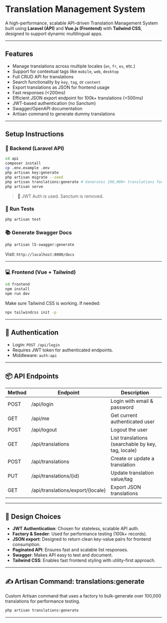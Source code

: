 # Translation Management System

A high-performance, scalable API-driven Translation Management System built using **Laravel (API)** and **Vue.js (Frontend)** with **Tailwind CSS**, designed to support dynamic multilingual apps.

---

## Features

- Manage translations across multiple locales (`en`, `fr`, `es`, etc.)
- Support for contextual tags like `mobile`, `web`, `desktop`
- Full CRUD API for translations
- Search functionality by `key`, `tag`, or `content`
- Export translations as JSON for frontend usage
- Fast responses (<200ms)
- Efficient JSON export endpoint for 100k+ translations (<500ms)
- JWT-based authentication (no Sanctum)
- Swagger/OpenAPI documentation
- Artisan command to generate dummy translations

---


## Setup Instructions

### 🔧 Backend (Laravel API)

```bash
cd api
composer install
cp .env.example .env
php artisan key:generate
php artisan migrate --seed
php artisan translations:generate # Generates 100,000+ translations for testing
php artisan serve
```

> 🔐 JWT Auth is used. Sanctum is removed.

### 🧪 Run Tests
```bash
php artisan test
```

### 📚 Generate Swagger Docs
```bash
php artisan l5-swagger:generate
```
Visit: `http://localhost:8000/docs`

---

### 💻 Frontend (Vue + Tailwind)

```bash
cd frontend
npm install
npm run dev
```

Make sure Tailwind CSS is working. If needed:
```bash
npx tailwindcss init -p
```

---

## 🔐 Authentication
- Login: `POST /api/login`
- Requires JWT token for authenticated endpoints.
- Middleware: `auth:api`

---

## 📦 API Endpoints

| Method | Endpoint | Description |
|--------|----------|-------------|
| POST   | /api/login | Login with email & password |
| GET    | /api/me    | Get current authenticated user |
| POST   | /api/logout | Logout the user |
| GET    | /api/translations | List translations (searchable by key, tag, locale) |
| POST   | /api/translations | Create or update a translation |
| PUT    | /api/translations/{id} | Update translation value/tag |
| GET    | /api/translations/export/{locale} | Export JSON translations |

---

## 🧠 Design Choices

- **JWT Authentication**: Chosen for stateless, scalable API auth.
- **Factory & Seeder**: Used for performance testing (100k+ records).
- **JSON export**: Designed to return clean key-value pairs for frontend consumption.
- **Paginated API**: Ensures fast and scalable list responses.
- **Swagger**: Makes API easy to test and document.
- **Tailwind CSS**: Enables fast frontend styling with utility-first approach.

---

## ✍️ Artisan Command: translations:generate

Custom Artisan command that uses a factory to bulk-generate over 100,000 translations for performance testing.

```bash
php artisan translations:generate
```

---
